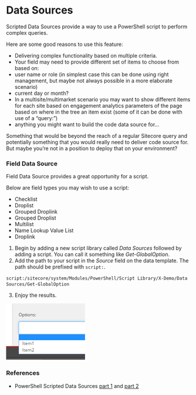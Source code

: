 # Data Sources

Scripted Data Sources provide a way to use a PowerShell script to perform complex queries.

Here are some good reasons to use this feature:

- Delivering complex functionality based on multiple criteria. 
- Your field may need to provide different set of items to choose from based on:
 - user name or role (in simplest case this can be done using right management, but maybe not always possible in a more elaborate scenario)
 - current day or month?
 - In a multisite/multimarket scenario you may want to show different items for each site
based on engagement analytics parameters of the page
based on where in the tree an item exist (some of it can be done with use of a “query:”)
 - anything you might want to build the code data source for…

Something that would be beyond the reach of a regular Sitecore query and potentially something that you would really need to deliver code source for. But maybe you’re not in a position to deploy that on your environment?

### Field Data Source

Field Data Source provides a great opportunity for a script. 

Below are field types you may wish to use a script:

- Checklist
- Droplist
- Grouped Droplink
- Grouped Droplist
- Multilist
- Name Lookup Value List
- Droplink


1. Begin by adding a new script library called *Data Sources* followed by adding a script. You can call it something like *Get-GlobalOption*.
2. Add the path to your script in the *Source* field on the data template. The path should be prefixed with `script:`.
```
script:/sitecore/system/Modules/PowerShell/Script Library/X-Demo/Data Sources/Get-GlobalOption
```
3. Enjoy the results.

![](/images/screenshots/data-sources/droplist.png)

### References

* PowerShell Scripted Data Sources [part 1][1] and [part 2][2]

[1]: http://blog.najmanowicz.com/2013/04/17/powershell-scripted-datasources-in-sitecore-part-1/
[2]: http://blog.najmanowicz.com/2013/05/06/powershell-scripted-data-sources-in-sitecore-part-2/